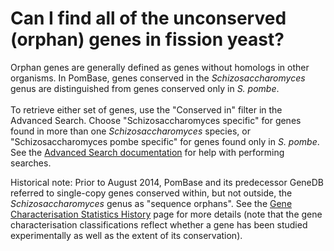 # Can I find all of the unconserved (orphan) genes in fission yeast?
<!-- pombase_categories: Genome Statistics and Lists,Querying/Searching -->

Orphan genes are generally defined as genes without homologs in other
organisms. In PomBase, genes conserved in the *Schizosaccharomyces* genus
are distinguished from genes conserved only in *S. pombe*.\
\
To retrieve either set of genes, use the "Conserved in" filter in the
Advanced Search. Choose "Schizosaccharomyces specific" for genes found
in more than one *Schizosaccharomyces* species, or "Schizosaccharomyces
pombe specific" for genes found only in *S. pombe*. See the [Advanced Search documentation](/documentation/advanced-search-documentation) for
help with performing searches.

Historical note: Prior to August 2014, PomBase and its predecessor
GeneDB referred to single-copy genes conserved within, but not outside,
the *Schizosaccharomyces* genus as "sequence orphans". See the [Gene Characterisation Statistics History](/status/gene-characterisation-statistics-history) page for more
details (note that the gene characterisation classifications reflect
whether a gene has been studied experimentally as well as the extent of
its conservation).

